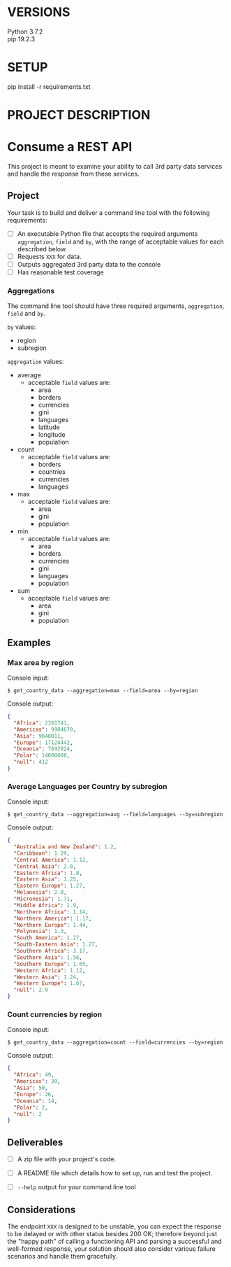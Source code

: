 # VERSIONS

Python 3.7.2  
pip 19.2.3

# SETUP
pip install -r requirements.txt

# PROJECT DESCRIPTION

# Consume a REST API

This project is meant to examine your ability to call 3rd party data services
and handle the response from these services.

## Project

Your task is to build and deliver a command line tool with the following requirements:

- [ ] An executable Python file that accepts the required arguments `aggregation`, `field` and `by`, with the range of acceptable values for each described below.
- [ ] Requests `XXX` for data.
- [ ] Outputs aggregated 3rd party data to the console
- [ ] Has reasonable test coverage

### Aggregations

The command line tool should have three required arguments, `aggregation`, `field` and `by`.

`by` values:
  - region
  - subregion

`aggregation` values:

- average
  - acceptable `field` values are:
    - area
    - borders
    - currencies
    - gini
    - languages
    - latitude
    - longitude
    - population
- count
  - acceptable `field` values are:
    - borders
    - countries
    - currencies
    - languages
- max
  - acceptable `field` values are:
    - area
    - gini
    - population
- min
  - acceptable `field` values are:
    - area
    - borders
    - currencies
    - gini
    - languages
    - population
- sum
  - acceptable `field` values are:
    - area
    - gini
    - population


## Examples

### Max area by region

Console input:

`$ get_country_data --aggregation=max --field=area --by=region`

Console output:

```json
{
  "Africa": 2381741,
  "Americas": 9984670,
  "Asia": 9640011,
  "Europe": 17124442,
  "Oceania": 7692024,
  "Polar": 14000000,
  "null": 412
}
```

### Average Languages per Country by subregion

Console input:

`$ get_country_data --aggregation=avg --field=languages --by=subregion`

Console output:

```json
{
  "Australia and New Zealand": 1.2,
  "Caribbean": 1.29,
  "Central America": 1.12,
  "Central Asia": 2.0,
  "Eastern Africa": 1.8,
  "Eastern Asia": 1.25,
  "Eastern Europe": 1.27,
  "Melanesia": 2.0,
  "Micronesia": 1.71,
  "Middle Africa": 1.9,
  "Northern Africa": 1.14,
  "Northern America": 1.17,
  "Northern Europe": 1.44,
  "Polynesia": 1.3,
  "South America": 1.27,
  "South-Eastern Asia": 1.27,
  "Southern Africa": 3.17,
  "Southern Asia": 1.56,
  "Southern Europe": 1.65,
  "Western Africa": 1.12,
  "Western Asia": 1.24,
  "Western Europe": 1.67,
  "null": 2.0
}
```

### Count currencies by region

Console input:

`$ get_country_data --aggregation=count --field=currencies --by=region`

Console output:

```json
{
  "Africa": 49,
  "Americas": 39,
  "Asia": 50,
  "Europe": 26,
  "Oceania": 14,
  "Polar": 2,
  "null": 2
}
```


## Deliverables

- [ ] A zip file with your project's code.
- [ ] A README file which details how to set up, run and test the project.
- [ ] `--help` output for your command line tool


## Considerations

The endpoint `XXX` is
designed to be unstable, you can expect the response to be delayed
or with other status besides 200 OK; therefore beyond just the
"happy path" of calling a functioning API and parsing a successful
and well-formed response, your solution should also consider various
failure scenarios and handle them gracefully.
